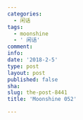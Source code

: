 ```yaml
---
categories:
  - 闲话
tags:
  - moonshine
  - ' 闲话'
comment: 
info: 
date: '2018-2-5'
type: post
layout: post
published: false
sha: 
slug: the-post-8441
title: 'Moonshine 052'

---
```

